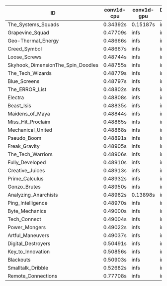 |ID|conv1d-cpu|conv1d-gpu|DWSPConv2D-gpu|gemm-gpu|avg|
|-|-|-|-|-|-|
|The_Systems_Squads|0.34392s|0.15187s|infs|4.64155s|infs|
|Grapevine_Squad|0.47709s|infs|infs|4.73049s|infs|
|Geo-Thermal_Energy|0.48666s|infs|infs|4.66032s|infs|
|Creed_Symbol|0.48667s|infs|infs|4.60486s|infs|
|Loose_Screws|0.48744s|infs|infs|4.63011s|infs|
|Skyhook_DimensionThe_Spin_Doodles|0.48755s|infs|infs|4.63673s|infs|
|The_Tech_Wizards|0.48779s|infs|infs|4.63808s|infs|
|Blue_Screens|0.48797s|infs|infs|4.63573s|infs|
|The_ERROR_List|0.48802s|infs|infs|4.62103s|infs|
|Electra|0.48808s|infs|infs|4.62956s|infs|
|Beast_Isis|0.48835s|infs|infs|4.64506s|infs|
|Maidens_of_Maya|0.48844s|infs|infs|4.64453s|infs|
|Miss_Hit_Proclaim|0.48865s|infs|infs|4.64534s|infs|
|Mechanical_United|0.48868s|infs|infs|4.64972s|infs|
|Pseudo_Boom|0.48891s|infs|infs|4.64252s|infs|
|Freak_Gravity|0.48905s|infs|infs|4.64309s|infs|
|The_Tech_Warriors|0.48906s|infs|infs|4.63022s|infs|
|Fully_Developed|0.48910s|infs|infs|4.63838s|infs|
|Creative_Juices|0.48913s|infs|infs|4.63508s|infs|
|Prime_Calculus|0.48932s|infs|infs|4.64320s|infs|
|Gonzo_Brutes|0.48950s|infs|infs|4.63198s|infs|
|Analyzing_Anarchists|0.48962s|0.13898s|infs|4.63769s|infs|
|Ping_Intelligence|0.48970s|infs|infs|4.64147s|infs|
|Byte_Mechanics|0.49000s|infs|infs|4.62648s|infs|
|Tech_Connect|0.49004s|infs|infs|4.63930s|infs|
|Power_Mongers|0.49022s|infs|infs|4.63035s|infs|
|Artful_Maneuvers|0.49037s|infs|infs|4.62772s|infs|
|Digital_Destroyers|0.50491s|infs|infs|4.62531s|infs|
|Key_to_Innovation|0.50856s|infs|infs|4.74397s|infs|
|Blackouts|0.50903s|infs|infs|4.73399s|infs|
|Smalltalk_Dribble|0.52682s|infs|infs|4.88266s|infs|
|Remote_Connections|0.77708s|infs|infs|4.61981s|infs|
